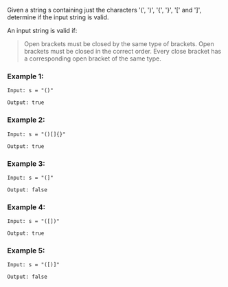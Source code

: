 Given a string s containing just the characters '(', ')', '{', '}', '[' and ']', determine if the input string is valid.

An input string is valid if:
> Open brackets must be closed by the same type of brackets.
Open brackets must be closed in the correct order.
Every close bracket has a corresponding open bracket of the same type.
 

### Example 1:
```
Input: s = "()"

Output: true
```
### Example 2:
```
Input: s = "()[]{}"

Output: true
```
### Example 3:
```
Input: s = "(]"

Output: false
```
### Example 4:
```
Input: s = "([])"

Output: true
```
### Example 5:
```
Input: s = "([)]"

Output: false
```